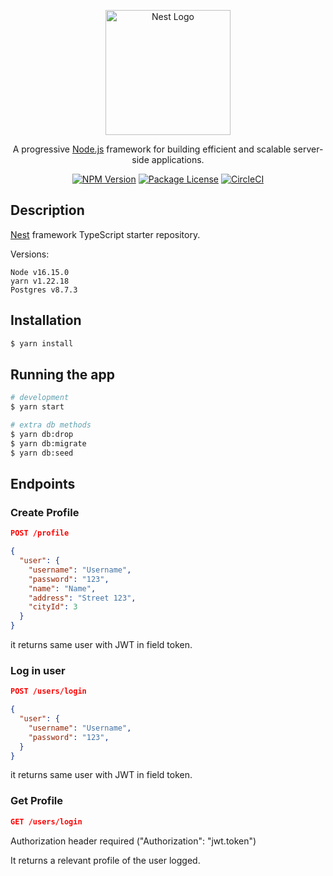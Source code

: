 <p align="center">
  <a href="http://nestjs.com/" target="blank"><img src="https://nestjs.com/img/logo-small.svg" width="200" alt="Nest Logo" /></a>
</p>

[circleci-image]: https://img.shields.io/circleci/build/github/nestjs/nest/master?token=abc123def456
[circleci-url]: https://circleci.com/gh/nestjs/nest

  <p align="center">A progressive <a href="http://nodejs.org" target="_blank">Node.js</a> framework for building efficient and scalable server-side applications.</p>
    <p align="center">
<a href="https://www.npmjs.com/~nestjscore" target="_blank"><img src="https://img.shields.io/npm/v/@nestjs/core.svg" alt="NPM Version" /></a>
<a href="https://www.npmjs.com/~nestjscore" target="_blank"><img src="https://img.shields.io/npm/l/@nestjs/core.svg" alt="Package License" /></a>
<a href="https://circleci.com/gh/nestjs/nest" target="_blank"><img src="https://img.shields.io/circleci/build/github/nestjs/nest/master" alt="CircleCI" /></a>

</p>

## Description

[Nest](https://github.com/nestjs/nest) framework TypeScript starter repository.

Versions:
```
Node v16.15.0
yarn v1.22.18
Postgres v8.7.3
```

## Installation

```bash
$ yarn install
```

## Running the app

```bash
# development
$ yarn start

# extra db methods
$ yarn db:drop
$ yarn db:migrate
$ yarn db:seed
```

## Endpoints

### Create Profile
```json
POST /profile

{
  "user": {
    "username": "Username",
    "password": "123",
    "name": "Name",
    "address": "Street 123",
    "cityId": 3
  }
}
```

it returns same user with JWT in field token.


### Log in user
```json
POST /users/login

{
  "user": {
    "username": "Username",
    "password": "123",
  }
}
```

it returns same user with JWT in field token.

### Get Profile
```json
GET /users/login
```

Authorization header required ("Authorization": "jwt.token")

It returns a relevant profile of the user logged.
